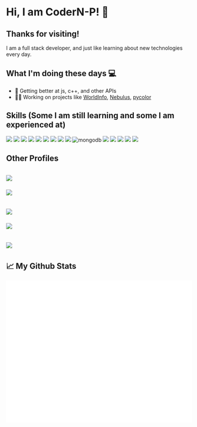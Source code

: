
# Hi, I am CoderN-P! :wave:

## Thanks for visiting! 
I am a full stack developer, and just like learning about new technologies every day. 

## What I'm doing these days :computer:

- 🚀 Getting better at js, c++, and other APIs
- 👨‍💻 Working on projects like [WorldInfo](https://github.com/CoderN-P/WorldInfo), [Nebulus](https://github.com/ProjectNebulus), [pycolor](https://github.com/CoderN-P/pycolor)


## Skills (Some I am still learning and some I am experienced at)
![](https://img.shields.io/badge/JavaScript-323330?style=for-the-badge&logo=javascript&logoColor=F7DF1E) ![](https://img.shields.io/badge/Python-FFD43B?style=for-the-badge&logo=python&logoColor=blue) ![](https://img.shields.io/badge/Flask-000000?style=for-the-badge&logo=flask&logoColor=white) ![](https://img.shields.io/badge/jQuery-0769AD?style=for-the-badge&logo=jquery&logoColor=white) ![](https://img.shields.io/badge/HTML5-E34F26?style=for-the-badge&logo=html5&logoColor=white) ![](https://img.shields.io/badge/CSS3-1572B6?style=for-the-badge&logo=css3&logoColor=white) ![](https://img.shields.io/badge/Tailwind_CSS-38B2AC?style=for-the-badge&logo=tailwind-css&logoColor=white) ![](https://img.shields.io/badge/SQLite-07405E?style=for-the-badge&logo=sqlite&logoColor=white) ![](https://img.shields.io/badge/json-5E5C5C?style=for-the-badge&logo=json&logoColor=white) ![mongodb](https://img.shields.io/badge/MongoDB-4EA94B?style=for-the-badge&logo=mongodb&logoColor=white) ![](https://img.shields.io/badge/Chart.js-FF6384?style=for-the-badge&logo=chartdotjs&logoColor=white) ![](https://img.shields.io/badge/C%2B%2B-00599C?style=for-the-badge&logo=c%2B%2B&logoColor=white) ![](https://img.shields.io/badge/Raspberry%20Pi-A22846?style=for-the-badge&logo=Raspberry%20Pi&logoColor=white) ![](https://img.shields.io/badge/Numpy-777BB4?style=for-the-badge&logo=numpy&logoColor=white) ![](https://img.shields.io/badge/Docker-2CA5E0?style=for-the-badge&logo=docker&logoColor=white)
  


## Other Profiles

## ![](https://img.shields.io/badge/Discord-5865F2?style=for-the-badge&logo=discord&logoColor=white)  

![](https://discord-md-badge.vercel.app/api/shield/751594192739893298)

## ![](https://img.shields.io/badge/Codewars-B1361E?style=for-the-badge&logo=Codewars&logoColor=white)

![](https://www.codewars.com/users/CoderN-P/badges/large)

## ![](https://img.shields.io/badge/pypi-3775A9?style=for-the-badge&logo=pypi&logoColor=white)


<!---
CoderN-P/CoderN-P is a ✨ special ✨ repository because its `README.md` (this file) appears on your GitHub profile.
You can click the Preview link to take a look at your changes.
--->
## 📈 My Github Stats

![metrics](/github-metrics.svg)



